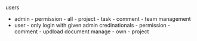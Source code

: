 users

- admin  - permission - all   -  project - task - comment - team management
- user  - only login with given admin credinationals   - permission -  comment - updload document manage - own - project